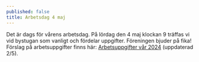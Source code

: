 ```yaml
---
published: false
title: Arbetsdag 4 maj
---
```

Det är dags för vårens arbetsdag. På lördag den 4 maj klockan 9 träffas vi vid bystugan som vanligt och fördelar uppgifter. Föreningen bjuder på fika! Förslag på arbetsuppgifter finns här: [Arbetsuppgifter vår 2024](/assets/pdf/20240502T083426--arbetsdag-förslag__byföreningen.pdf) (uppdaterad 2/5).
